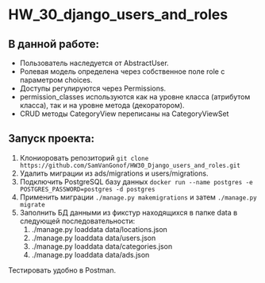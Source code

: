 # HW_30_django_users_and_roles
## В данной работе:
- Пользователь наследуется от AbstractUser.
- Ролевая модель определена через собственное поле role с параметром choices.
- Доступы регулируются через Permissions.
- permission_classes используются как на уровне класса (атрибутом класса), так и на уровне метода (декоратором).
- CRUD методы CategoryView переписаны на CategoryViewSet

## Запуск проекта:
1. Клониоровать репозиторий `git clone https://github.com/SamVanGonof/HW30_Django_users_and_roles.git`
2. Удалить миграции из ads/migrations и users/migrations.
3. Подключить PostgreSQL базу данных `docker run --name postgres -e POSTGRES_PASSWORD=postgres -d postgres`
4. Применить миграции `./manage.py makemigrations` и затем `./manage.py migrate`
5. Заполнить БД данными из фикстур находящихся в папке data в следующей последовательности:
    1) ./manage.py loaddata data/locations.json
    2) ./manage.py loaddata data/users.json
    3) ./manage.py loaddata data/categories.json
    4) ./manage.py loaddata data/ads.json

Тестировать удобно в Postman.
